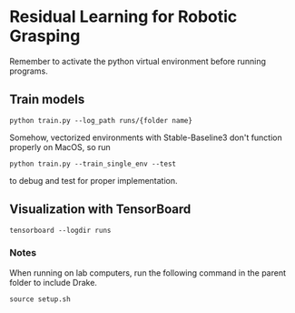 # Residual Learning for Robotic Grasping
Remember to activate the python virtual environment before running programs.
## Train models
```
python train.py --log_path runs/{folder name}
```

Somehow, vectorized environments with Stable-Baseline3 don't function properly on MacOS, so run
```
python train.py --train_single_env --test
```
to debug and test for proper implementation.
## Visualization with TensorBoard
```
tensorboard --logdir runs
```

### Notes
When running on lab computers, run the following command in the parent folder to include Drake.
```
source setup.sh
```
